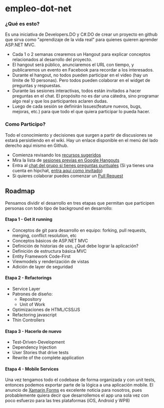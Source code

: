 empleo-dot-net
==============

### ¿Qué es esto?

Es una iniciativa de Developers.DO y C#.DO  de crear un proyecto en github que sirva como "aprendizaje de la vida real" para quienes quieren aprender ASP.NET MVC.

* Cada 1 o 2 semanas crearemos un Hangout para explicar conceptos relacionados al desarrollo del proyecto. 
* El hangout será público, anunciaremos el URL con tiempo, y publicaremos un evento en Facebook para recordar a los interesados.
* Durante el hangout, no todos pueden participar en el video (hay un límite de 10 personas). Pero todos pueden colaborar en el widget de preguntas y respuestas.
* Durante las sesiones interactivas, todos están invitados a hacer preguntas en el chat. El propósito no es dar una cátedra, sino programar algo real y que los participantes aclaren dudas. 
* Luego de cada sesión se definirán Issues(feature nuevos, bugs, mejoras, etc.) para que todo el que quiera participar lo pueda hacer. 

### Como Participo?

Todo el conocimiento y decisiones que surgen a partir de discusiones se estará persistiendo en el wiki. Hay un enlace disponible en el menú del lado derecho aquí mismo en Github. 

* Comienza revisando los [recursos sugeridos](https://github.com/developersdo/empleo-dot-net/wiki/Lista-de-Recursos-de-Aprendizaje)
* Mira la lista de [sesiones previas en Google Hangouts](https://github.com/developersdo/empleo-dot-net/wiki/Sesiones-de-Trabajo-Previas)
* Entra al [chat del grupo si tienes preguntas puntuales](https://devsdo.hipchat.com/invite/117666/9247d052e13262bf1488993e2d04b259) (Si ya tienes una cuenta en hipchat, [entra aquí como invitado](http://www.hipchat.com/g0PQNEPIJ)) 
* Si quieres colaborar puedes comenzar un [Pull Request](https://help.github.com/articles/using-pull-requests)

## Roadmap

Pensamos dividir el desarrollo en tres etapas que permitan que participen personas con todo tipo de background en desarrollo:

#### Etapa 1 - Get it running

* Conceptos de git para desarrollo en equipo: forking, pull requests, merging, conflict resolution, etc
* Conceptos básicos de ASP.NET MVC
* Definición de historias de uso, ¿Qué debe lograr la aplicación?
* Definición de estructura básica MVC
* Entity Framework Code-First
* Viewmodels y renderización de vistas
* Adición de layer de seguridad

#### Etapa 2 - Refactorings

* Service Layer
* Patrones de diseño: 
  * Repository
  * Unit of Work
* Optimizaciones de HTML/CSS/JS
* Refactoring javascript
* Thin Controllers

#### Etapa 3 - Hacerlo de nuevo

* Test-Driven-Development
* Dependency Injection
* User Stories that drive tests
* Rewrite of the complete application 

#### Etapa 4 - Mobile Services

Una vez tengamos todo el codebase de forma organizada y con unit tests, entonces podemos exportar parte de la lógica a una aplicación mobile. El anuncio de [Xamarin Forms](xamarin.com/forms) es excelente noticia para nosotros, pues probablemente quiera decir que desarrollemos el app una sola vez con poco esfuerzo para las tres plataformas (iOS, Android y WP8)
